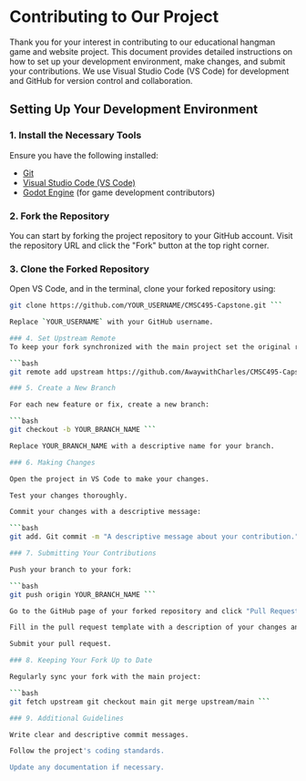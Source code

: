 # Contributing to Our Project

Thank you for your interest in contributing to our educational hangman game and website project. This document provides detailed instructions on how to set up your development environment, make changes, and submit your contributions. We use Visual Studio Code (VS Code) for development and GitHub for version control and collaboration.

## Setting Up Your Development Environment

### 1. Install the Necessary Tools

Ensure you have the following installed:
- [Git](https://git-scm.com/downloads)
- [Visual Studio Code (VS Code)](https://code.visualstudio.com/)
- [Godot Engine](https://godotengine.org/download) (for game development contributors)

### 2. Fork the Repository

You can start by forking the project repository to your GitHub account. Visit the repository URL and click the "Fork" button at the top right corner.

### 3. Clone the Forked Repository

Open VS Code, and in the terminal, clone your forked repository using:

```bash
git clone https://github.com/YOUR_USERNAME/CMSC495-Capstone.git ```

Replace `YOUR_USERNAME` with your GitHub username.

### 4. Set Upstream Remote
To keep your fork synchronized with the main project set the original repository as an upstream remote:

```bash
git remote add upstream https://github.com/AwaywithCharles/CMSC495-Capstone.git ```

### 5. Create a New Branch

For each new feature or fix, create a new branch:

```bash
git checkout -b YOUR_BRANCH_NAME ```

Replace YOUR_BRANCH_NAME with a descriptive name for your branch.

### 6. Making Changes

Open the project in VS Code to make your changes.

Test your changes thoroughly.

Commit your changes with a descriptive message:

```bash
git add. Git commit -m "A descriptive message about your contribution." ```

### 7. Submitting Your Contributions

Push your branch to your fork:

```bash
git push origin YOUR_BRANCH_NAME ```

Go to the GitHub page of your forked repository and click "Pull Request" to submit your changes to the main project.

Fill in the pull request template with a description of your changes and why they are necessary.

Submit your pull request.

### 8. Keeping Your Fork Up to Date

Regularly sync your fork with the main project:

```bash
git fetch upstream git checkout main git merge upstream/main ```

### 9. Additional Guidelines

Write clear and descriptive commit messages.

Follow the project's coding standards.

Update any documentation if necessary.